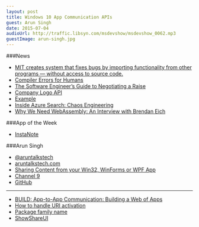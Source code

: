 ```yaml
---
layout: post
title: Windows 10 App Communication APIs
guest: Arun Singh
date: 2015-07-04
audioUrl: http://traffic.libsyn.com/msdevshow/msdevshow_0062.mp3
guestImage: arun-singh.jpg
---
```


###News

 - [MIT creates system that fixes bugs by importing functionality from other programs — without access to source code.](https://newsoffice.mit.edu/2015/automatic-code-bug-repair-0629)
 - [Compiler Errors for Humans](http://elm-lang.org/blog/compiler-errors-for-humans)
 - [The Software Engineer’s Guide to Negotiating a Raise](http://www.mgadams.com/2015/06/30/the-software-engineers-guide-to-negotiating-a-raise/)
 - [Company Logo API](http://blog.clearbit.com/logo)
  - [Example](https://jsfiddle.net/1csab13x/1/)
 - [Inside Azure Search: Chaos Engineering](http://azure.microsoft.com/blog/2015/07/01/inside-azure-search-chaos-engineering)
 - [Why We Need WebAssembly: An Interview with Brendan Eich](https://brendaneich.com/2015/06/from-asm-js-to-webassembly/)


###App of the Week

 - [InstaNote](https://www.windowsphone.com/s?appid=0fe18e4d-38f8-4d4e-8d09-ae349c2fbf9a)

###Arun Singh

 - [@aruntalkstech](https://twitter.com/aruntalkstech)
 - [aruntalkstech.com](http://aruntalkstech.com)
  - [Sharing Content from your Win32, WinForms or WPF     App](https://aruntalkstech.wordpress.com/2015/04/14/sharing-content-from-your-win32-winforms-or-wpf-app/)
 - [Channel 9](https://channel9.msdn.com/Events/Speakers/arunjeet-singh)
 - [GitHub](https://github.com/arunjeetsingh)

-------------------

 - [BUILD: App-to-App Communication: Building a Web of     Apps](https://channel9.msdn.com/events/Build/2015/3-765)
 - [How to handle URI activation](https://msdn.microsoft.com/en-us/library/windows/apps/xaml/hh779670.aspx)
 - [Package family name](https://msdn.microsoft.com/en-us/library/windows/apps/windows.applicationmodel.packageid.familyname.aspx)
 - [ShowShareUI](https://msdn.microsoft.com/en-us/library/windows/apps/windows.applicationmodel.datatransfer.datatransfermanager.showshareui.aspx)